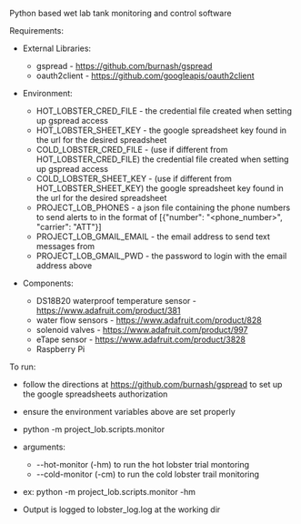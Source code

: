 Python based wet lab tank monitoring and control software

Requirements:
  - External Libraries:
    - gspread - https://github.com/burnash/gspread
    - oauth2client - https://github.com/googleapis/oauth2client

  - Environment:
    - HOT_LOBSTER_CRED_FILE - the credential file created when setting up gspread access
    - HOT_LOBSTER_SHEET_KEY - the google spreadsheet key found in the url for the desired spreadsheet
    - COLD_LOBSTER_CRED_FILE - (use if different from HOT_LOBSTER_CRED_FILE) the credential file created when setting up gspread access
    - COLD_LOBSTER_SHEET_KEY - (use if different from HOT_LOBSTER_SHEET_KEY) the google spreadsheet key found in the url for the desired spreadsheet
    - PROJECT_LOB_PHONES - a json file containing the phone numbers to send alerts to in the format of [{"number": "<phone_number>", "carrier": "ATT"}]
    - PROJECT_LOB_GMAIL_EMAIL - the email address to send text messages from
    - PROJECT_LOB_GMAIL_PWD   - the password to login with the email address above

  - Components:
    - DS18B20 waterproof temperature sensor - https://www.adafruit.com/product/381
    - water flow sensors - https://www.adafruit.com/product/828
    - solenoid valves    - https://www.adafruit.com/product/997
    - eTape sensor       - https://www.adafruit.com/product/3828
    - Raspberry Pi


To run:
  - follow the directions at https://github.com/burnash/gspread to set up the google spreadsheets authorization
  - ensure the environment variables above are set properly
  - python -m project_lob.scripts.monitor <arguments>
  - arguments:
    - --hot-monitor (-hm) to run the hot lobster trial montoring
    - --cold-monitor (-cm) to run the cold lobster trail monitoring

  - ex: python -m project_lob.scripts.monitor -hm
  - Output is logged to lobster_log.log at the working dir
